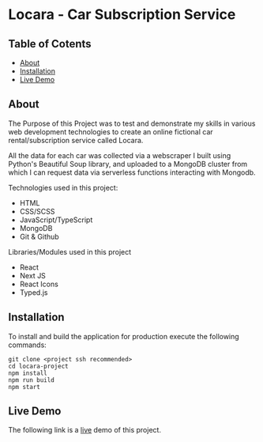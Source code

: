 # Locara - Car Subscription Service

## Table of Cotents

- [About](#about)
- [Installation](#install)
- [Live Demo](#demo)

## About <a name="about"></a>

The Purpose of this Project was to test and demonstrate my skills in various web development technologies to create an online fictional car rental/subscription service called Locara.

All the data for each car was collected via a webscraper I built using Python's Beautiful Soup library, and uploaded to a MongoDB cluster from which I can request data via serverless functions interacting with Mongodb. 

Technologies used in this project:

- HTML
- CSS/SCSS
- JavaScript/TypeScript
- MongoDB
- Git & Github

Libraries/Modules used in this project

- React
- Next JS
- React Icons
- Typed.js

## Installation <a name="install"></a>
To install and build the application for production execute the following commands: 
```
git clone <project ssh recommended>
cd locara-project
npm install
npm run build
npm start
```

## Live Demo <a name="demo"></a>
The following link is a <a href="https://locara-project-serverless.vercel.app/">live</a> demo of this project.
